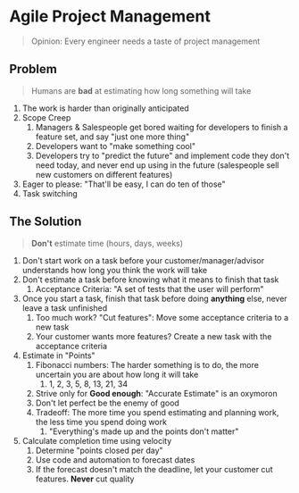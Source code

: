 # Agile Project Management

> Opinion: Every engineer needs a taste of project management

## Problem

> Humans are **bad** at estimating how long something will take

1. The work is harder than originally anticipated
2. Scope Creep
    1. Managers & Salespeople get bored waiting for developers to finish a feature set, and say "just one more thing"
    2. Developers want to "make something cool"
    3. Developers try to "predict the future" and implement code they don't need today, and never end up using in the
       future (salespeople sell new customers on different features)
3. Eager to please: "That'll be easy, I can do ten of those"
4. Task switching

## The Solution

> **Don't** estimate time (hours, days, weeks)

1. Don't start work on a task before your customer/manager/advisor understands how long you think the work will take
2. Don't estimate a task before knowing what it means to finish that task
    1. Acceptance Criteria: "A set of tests that the user will perform"
3. Once you start a task, finish that task before doing **anything** else, never leave a task unfinished
    1. Too much work? "Cut features": Move some acceptance criteria to a new task
    2. Your customer wants more features? Create a new task with the acceptance criteria
4. Estimate in "Points"
    1. Fibonacci numbers: The harder something is to do, the more uncertain you are about how long it will take
        1. 1, 2, 3, 5, 8, 13, 21, 34
    2. Strive only for **Good enough**: "Accurate Estimate" is an oxymoron
    3. Don't let perfect be the enemy of good
    4. Tradeoff: The more time you spend estimating and planning work, the less time you spend doing work
        1. "Everything's made up and the points don't matter"
5. Calculate completion time using velocity
    1. Determine "points closed per day"
    2. Use code and automation to forecast dates
    3. If the forecast doesn't match the deadline, let your customer cut features. **Never** cut quality

